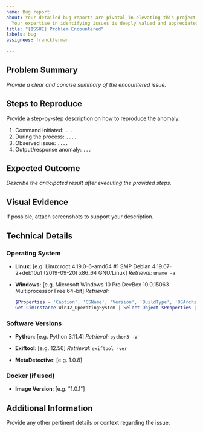 ```yaml
---
name: Bug report
about: Your detailed bug reports are pivotal in elevating this project's quality.
  Your expertise in identifying issues is deeply valued and appreciated.
title: "[ISSUE] Problem Encountered"
labels: bug
assignees: franckferman

---
```


## Problem Summary
_Provide a clear and concise summary of the encountered issue._

## Steps to Reproduce
Provide a step-by-step description on how to reproduce the anomaly:

1. Command initiated: `...`
2. During the process: `....`
3. Observed issue: `....`
4. Output/response anomaly: `...`

## Expected Outcome
_Describe the anticipated result after executing the provided steps._

## Visual Evidence
If possible, attach screenshots to support your description.

## Technical Details

### Operating System

- **Linux:** [e.g. Linux root 4.19.0-6-amd64 #1 SMP Debian 4.19.67-2+deb10u1 (2019-09-20) x86_64 GNU/Linux]
  *Retrieval:* `uname -a`

- **Windows:** [e.g. Microsoft Windows 10 Pro DevBox 10.0.15063 Multiprocessor Free 64-bit]
  *Retrieval:* 
  ```powershell
  $Properties = 'Caption', 'CSName', 'Version', 'BuildType', 'OSArchitecture'
  Get-CimInstance Win32_OperatingSystem | Select-Object $Properties | Format-Table -AutoSize
  ```

### Software Versions

- **Python**: [e.g. Python 3.11.4]
  *Retrieval:* `python3 -V`

- **Exiftool**: [e.g. 12.56]
  *Retrieval:* `exiftool -ver`

- **MetaDetective**: [e.g. 1.0.8]

### Docker (if used)

- **Image Version**: [e.g. "1.0.1"]

## Additional Information

Provide any other pertinent details or context regarding the issue.
